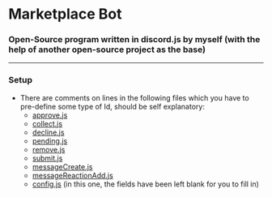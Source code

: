 # Marketplace Bot
### Open-Source program written in discord.js by myself (with the help of another open-source project as the base)

---

### Setup

* There are comments on lines in the following files which you have to pre-define some type of Id, should be self explanatory:
  * [approve.js](https://github.com/MasterMercury/Marketplace-Bot/blob/main/commands/approve.js)
  * [collect.js](https://github.com/MasterMercury/Marketplace-Bot/blob/main/commands/collect.js)
  * [decline.js](https://github.com/MasterMercury/Marketplace-Bot/blob/main/commands/decline.js)
  * [pending.js](https://github.com/MasterMercury/Marketplace-Bot/blob/main/commands/pending.js)
  * [remove.js](https://github.com/MasterMercury/Marketplace-Bot/blob/main/commands/remove.js)
  * [submit.js](https://github.com/MasterMercury/Marketplace-Bot/blob/main/commands/submit.js)
  * [messageCreate.js](https://github.com/MasterMercury/Marketplace-Bot/blob/main/events/messageCreate.js)
  * [messageReactionAdd.js](https://github.com/MasterMercury/Marketplace-Bot/blob/main/events/messageReactionAdd.js)
  * [config.js](https://github.com/MasterMercury/Marketplace-Bot/blob/main/settings/config.json) (in this one, the fields have been left blank for you to fill in)

